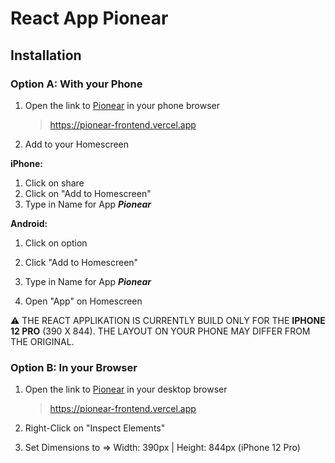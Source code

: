 # React App Pionear

## Installation

### Option A: With your Phone

1. Open the link to [Pionear](https://pionear-frontend.vercel.app) in your phone browser

   > https://pionear-frontend.vercel.app

2. Add to your Homescreen

**iPhone:**

1. Click on share
2. Click on "Add to Homescreen"
3. Type in Name for App **_Pionear_**

**Android:**

1. Click on option
2. Click "Add to Homescreen"
3. Type in Name for App **_Pionear_**

4. Open "App" on Homescreen

⚠️ THE REACT APPLIKATION IS CURRENTLY BUILD ONLY FOR THE **IPHONE 12 PRO** (390 X 844). THE LAYOUT ON YOUR PHONE MAY DIFFER FROM THE ORIGINAL.

### Option B: In your Browser

1. Open the link to [Pionear](https://pionear-frontend.vercel.app) in your desktop browser

   > https://pionear-frontend.vercel.app

2. Right-Click on "Inspect Elements"

3. Set Dimensions to => Width: 390px | Height: 844px (iPhone 12 Pro)
